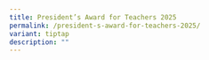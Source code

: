 ```yaml
---
title: President’s Award for Teachers 2025
permalink: /president-s-award-for-teachers-2025/
variant: tiptap
description: ""
---
```

